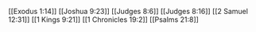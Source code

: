 [[Exodus 1:14]]
[[Joshua 9:23]]
[[Judges 8:6]]
[[Judges 8:16]]
[[2 Samuel 12:31]]
[[1 Kings 9:21]]
[[1 Chronicles 19:2]]
[[Psalms 21:8]]

